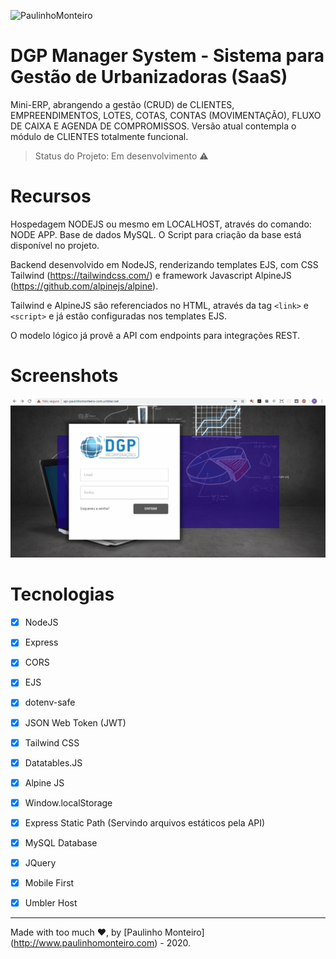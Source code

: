 ![PaulinhoMonteiro](https://user-images.githubusercontent.com/52004768/83332307-cd24cf80-a270-11ea-8a5b-53ca0036b7d0.png)

# DGP Manager System - Sistema para Gestão de Urbanizadoras (SaaS) 

Mini-ERP, abrangendo a gestão (CRUD) de CLIENTES, EMPREENDIMENTOS, LOTES, COTAS, CONTAS (MOVIMENTAÇÃO), FLUXO DE CAIXA E AGENDA DE COMPROMISSOS. Versão atual contempla o módulo de CLIENTES totalmente funcional.

> Status do Projeto: Em desenvolvimento :warning:

# Recursos

Hospedagem NODEJS ou mesmo em LOCALHOST, através do comando: NODE APP. Base de dados MySQL. O Script para criação da base está disponível no projeto.

Backend desenvolvido em NodeJS, renderizando templates EJS, com CSS Tailwind (https://tailwindcss.com/) e framework Javascript AlpineJS (https://github.com/alpinejs/alpine).

Tailwind e AlpineJS são  referenciados no HTML, através da tag ```<link>``` e ```<script>``` e já estão configuradas nos templates EJS.
  
O modelo lógico já provê a API com endpoints para integrações REST.
  
# Screenshots

![Screenshot](telagrande.gif)

# Tecnologias

- [x] NodeJS

- [x] Express

- [x] CORS

- [x] EJS

- [x] dotenv-safe

- [x] JSON Web Token (JWT)

- [x] Tailwind CSS

- [x] Datatables.JS

- [x] Alpine JS

- [x] Window.localStorage

- [x] Express Static Path (Servindo arquivos estáticos pela API)

- [x] MySQL Database

- [x] JQuery

- [x] Mobile First

- [x] Umbler Host

<hr />

Made with too much ♥, by [Paulinho Monteiro] (http://www.paulinhomonteiro.com) - 2020.
